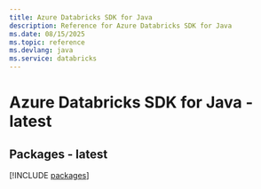 ```yaml
---
title: Azure Databricks SDK for Java
description: Reference for Azure Databricks SDK for Java
ms.date: 08/15/2025
ms.topic: reference
ms.devlang: java
ms.service: databricks
---
```

# Azure Databricks SDK for Java - latest
## Packages - latest
[!INCLUDE [packages](databricks-index.md)]